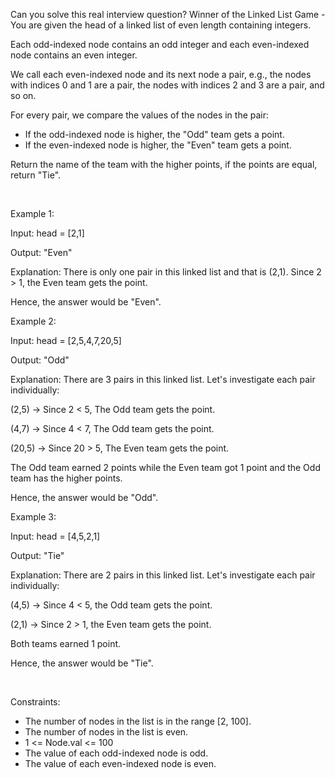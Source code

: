 Can you solve this real interview question? Winner of the Linked List Game - You are given the head of a linked list of even length containing integers.

Each odd-indexed node contains an odd integer and each even-indexed node contains an even integer.

We call each even-indexed node and its next node a pair, e.g., the nodes with indices 0 and 1 are a pair, the nodes with indices 2 and 3 are a pair, and so on.

For every pair, we compare the values of the nodes in the pair:

 * If the odd-indexed node is higher, the "Odd" team gets a point.
 * If the even-indexed node is higher, the "Even" team gets a point.

Return the name of the team with the higher points, if the points are equal, return "Tie".

 

Example 1:

Input: head = [2,1]

Output: "Even"

Explanation: There is only one pair in this linked list and that is (2,1). Since 2 > 1, the Even team gets the point.

Hence, the answer would be "Even".

Example 2:

Input: head = [2,5,4,7,20,5]

Output: "Odd"

Explanation: There are 3 pairs in this linked list. Let's investigate each pair individually:

(2,5) -> Since 2 < 5, The Odd team gets the point.

(4,7) -> Since 4 < 7, The Odd team gets the point.

(20,5) -> Since 20 > 5, The Even team gets the point.

The Odd team earned 2 points while the Even team got 1 point and the Odd team has the higher points.

Hence, the answer would be "Odd".

Example 3:

Input: head = [4,5,2,1]

Output: "Tie"

Explanation: There are 2 pairs in this linked list. Let's investigate each pair individually:

(4,5) -> Since 4 < 5, the Odd team gets the point.

(2,1) -> Since 2 > 1, the Even team gets the point.

Both teams earned 1 point.

Hence, the answer would be "Tie".

 

Constraints:

 * The number of nodes in the list is in the range [2, 100].
 * The number of nodes in the list is even.
 * 1 <= Node.val <= 100
 * The value of each odd-indexed node is odd.
 * The value of each even-indexed node is even.